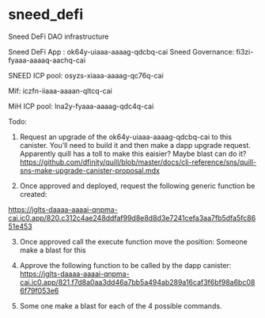 # sneed_defi
Sneed DeFi DAO infrastructure


Sneed DeFi App : ok64y-uiaaa-aaaag-qdcbq-cai
Sneed Governance: fi3zi-fyaaa-aaaaq-aachq-cai

SNEED ICP pool: osyzs-xiaaa-aaaag-qc76q-cai


Mif: iczfn-iiaaa-aaaan-qltcq-cai

MiH ICP pool: lna2y-fyaaa-aaaag-qdc4q-cai


Todo:

1. Request an upgrade of the ok64y-uiaaa-aaaag-qdcbq-cai to this canister. You'll need to build it and then make a dapp upgrade request.  Apparently quill has a toll to make this eaisier?  Maybe blast can do it? https://github.com/dfinity/quill/blob/master/docs/cli-reference/sns/quill-sns-make-upgrade-canister-proposal.mdx

3. Once approved and deployed, request the following generic function be created:

https://jglts-daaaa-aaaai-qnpma-cai.ic0.app/820.c312c4ae248ddfaf99d8e8d8d3e7241cefa3aa7fb5dfa5fc8651e453

3. Once approved call the execute function move the position:  Someone make a blast for this

4. Approve the following function to be called by the dapp canister:
https://jglts-daaaa-aaaai-qnpma-cai.ic0.app/821.f7d8a0aa3dd46a7bb5a494ab289a16caf3f6bf98a6bc086f79f053e6

5. Some one make a blast for each of the 4 possible commands.
